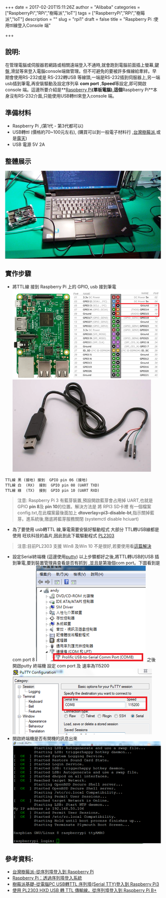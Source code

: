 +++
date = 2017-02-20T15:11:26Z
author = "Alibaba"
categories = ["RaspberryPi","RPi","樹莓派","IoT"]
tags = ["RaspberryPi","RPi","樹莓派","IoT"]
description = ""
slug = "rpi1"
draft = false
title = "Raspberry Pi :使用ttl線登入Console 端"

+++

## 說明:
在管理電腦或伺服器若網路或相關遠端登入不通時,就會跑到電腦前面插上螢幕,鍵盤,滑鼠等來登入電腦console端做管理。但不可避免的要被許多條線給牽絆。早期會使用RS-232或是 RS-232轉USB 等線頭,一端是RS-232插到伺服器上,另一端usb插到筆電,再安裝驅動及設定序列阜 **com port** ,**Speed**等設定,即可開啟console 端。這邊所要介紹是**[Raspberry Pi](https://zh.wikipedia.org/zh-hk/%E6%A0%91%E8%8E%93%E6%B4%BE"target="_blank)**(單板電腦),這個**Raspberry Pi**本身沒有RS-232介面,只能使用USB轉ttl來登入console 端。

## 準備材料
 - Raspberry Pi ,(第1代 - 第3代都可以)
 - USB轉ttl (價格約70~100元左右), (購買可以到一般電子材料行 ,[台灣樹莓派](https://www.raspberrypi.com.tw/2037/505/"target="_blank),或是[露天](http://search.ruten.com.tw/search/s000.php?enc=u&searchfrom=classf&enc=u&c=0011&k=usb%E8%BD%89ttl%E7%B7%9A"target="_blank))
 - USB 電源 5V 2A

## 整體展示
![AllShow](/content/images/2017/02/ALLShow.jpg)
## 實作步驟
- 將TTL線 接到 Raspberry Pi 上的 GPIO, usb 接到筆電
![GPIO_RPI3](/content/images/2017/02/RasberryPi3_GPIO--.PNG)
![TTLtoUSB](/content/images/2017/02/TTL-USB.PNG)
```
TTL線 黑 (接地) 接到  GPIO pin 06 (接地)
TTL線 白  (RX)  接到  GPIO pin 08 (UART TXD)
TTL線 綠  (TX)  接到  GPIO pin 10 (UART RXD)
```
> 注意: Raspberry Pi 3 有藍芽裝置,預設開啟藍芽會占用掉 UART,也就是 GPIO **pin 8**及 **pin 10**的位置。解決方法是 將 RPI3 SD卡裡 有一個檔案 config.txt,在此檔案最後面加上 **dtoverlay=pi3-disable-bt**,指示關掉藍芽。進系統後,徹底將藍芽服務關閉 (systemctl disable hciuart)

- 為了要使用 usb轉TTL 線,筆電需要安裝好驅動程式
大部分 TTL轉USB線都是使用 旺玖科技的晶片,因此到此下載驅動程式
[PL2303](http://www.prolific.com.tw/US/ShowProduct.aspx?p_id=225&pcid=41"target="_blank)

> 注意:目前PL2303 支援 Win8 及Win 10 不是很好,若要使用看[這篇解決](http://yhhuang1966.blogspot.tw/2015/07/pl2303hx-win8.html"target="_blank) 

- 設定Serial終端機 (這邊使用[putty](http://www.chiark.greenend.org.uk/~sgtatham/putty/latest.html"target="_blank))
以上步驟都好之後,將TTL轉USB的USB 插到筆電,要到裝置管理員查看是否有抓到 ,並且是第幾個com port。下圖看到是 com port 8
![com_port](/content/images/2017/02/DeviceManager_COM.PNG)
之後 開啟putty 終端機 設定 com port 及 速率為115200
![putty_config](/content/images/2017/02/putty.PNG)
- 開啟終端機是否有開機的訊息出來
![putty_login](/content/images/2017/02/putty_login.PNG)

## 參考資料:
 - [台灣樹莓派-從序列埠登入到 Raspberry Pi](https://www.raspberrypi.com.tw/1999/connect-to-raspberry-pi-via-serial/"target="_blank)
 - [Raspberry Pi：透過序列埠登入系統](http://yehnan.blogspot.tw/2013/09/raspberry-pi.html"target="_blank)
 - [樹莓派基礎-從電腦PC USB轉TTL 序列埠(Serial TTY)登入到 Raspberry Pi3](https://docs.com/randy1977/2542/pc-usbttl-serial-tty-raspberry-pi-3#"target="_blank)
 - [使用 PL2303 HXD USB 轉 TTL 傳輸線，從序列埠登入到 Raspberry Pi B+](https://blog.gtwang.org/iot/pl2303-hxd-usb-ttl-raspberry-pi-b-plus/"target="_blank) 